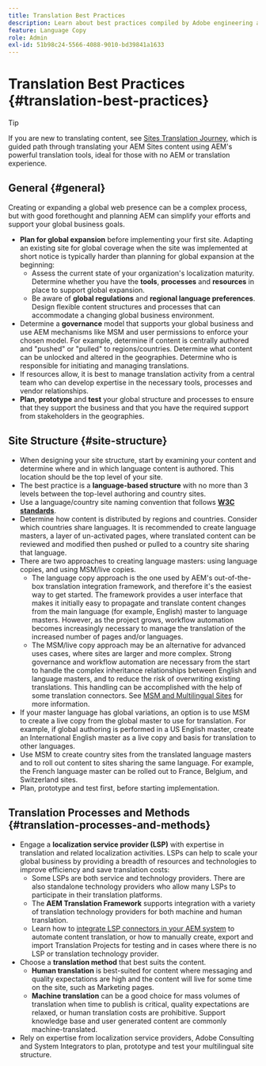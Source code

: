 ```yaml
---
title: Translation Best Practices
description: Learn about best practices compiled by Adobe engineering and consulting teams to help you get up and running with translation projects.
feature: Language Copy
role: Admin
exl-id: 51b98c24-5566-4088-9010-bd39841a1633
---
```

# Translation Best Practices {#translation-best-practices}

>[!TIP]
>
>If you are new to translating content, see [Sites Translation Journey,](/help/journey-sites/translation/overview.md) which is guided path through translating your AEM Sites content using AEM's powerful translation tools, ideal for those with no AEM or translation experience.

## General {#general}

Creating or expanding a global web presence can be a complex process, but with good forethought and planning AEM can simplify your efforts and support your global business goals.

* **Plan for global expansion** before implementing your first site. Adapting an existing site for global coverage when the site was implemented at short notice is typically harder than planning for global expansion at the beginning:
  * Assess the current state of your organization's localization maturity. Determine whether you have the **tools**, **processes** and **resources** in place to support global expansion.
  * Be aware of **global regulations** and **regional language preferences**. Design flexible content structures and processes that can accommodate a changing global business environment.
* Determine a **governance** model that supports your global business and use AEM mechanisms like MSM and user permissions to enforce your chosen model. For example, determine if content is centrally authored and "pushed" or "pulled" to regions/countries. Determine what content can be unlocked and altered in the geographies. Determine who is responsible for initiating and managing translations.
* If resources allow, it is best to manage translation activity from a central team who can develop expertise in the necessary tools, processes and vendor relationships.
* **Plan**, **prototype** and **test** your global structure and processes to ensure that they support the business and that you have the required support from stakeholders in the geographies.

## Site Structure {#site-structure}

* When designing your site structure, start by examining your content and determine where and in which language content is authored. This location should be the top level of your site.
* The best practice is a **language-based structure** with no more than 3 levels between the top-level authoring and country sites.
* Use a language/country site naming convention that follows **[W3C standards](/help/sites-cloud/authoring/page-editor/accessible-content.md)**.
* Determine how content is distributed by regions and countries. Consider which countries share languages. It is recommended to create language masters, a layer of un-activated pages, where translated content can be reviewed and modified then pushed or pulled to a country site sharing that language.
* There are two approaches to creating language masters: using language copies, and using MSM/live copies.
  * The language copy approach is the one used by AEM's out-of-the-box translation integration framework, and therefore it's the easiest way to get started. The framework provides a user interface that makes it initially easy to propagate and translate content changes from the main language (for example, English) master to language masters. However, as the project grows, workflow automation becomes increasingly necessary to manage the translation of the increased number of pages and/or languages.
  * The MSM/live copy approach may be an alternative for advanced uses cases, where sites are larger and more complex. Strong governance and workflow automation are necessary from the start to handle the complex inheritance relationships between English and language masters, and to reduce the risk of overwriting existing translations. This handling can be accomplished with the help of some translation connectors. See [MSM and Multilingual Sites](/help/sites-cloud/administering/msm/best-practices.md#msm-and-multilingual-websites) for more information.
* If your master language has global variations, an option is to use MSM to create a live copy from the global master to use for translation. For example, if global authoring is performed in a US English master, create an International English master as a live copy and basis for translation to other languages.
* Use MSM to create country sites from the translated language masters and to roll out content to sites sharing the same language. For example, the French language master can be rolled out to France, Belgium, and Switzerland sites.
* Plan, prototype and test first, before starting implementation.

## Translation Processes and Methods {#translation-processes-and-methods}

* Engage a **localization service provider (LSP)** with expertise in translation and related localization activities. LSPs can help to scale your global business by providing a breadth of resources and technologies to improve efficiency and save translation costs:
  * Some LSPs are both service and technology providers. There are also standalone technology providers who allow many LSPs to participate in their translation platforms.
  * The **AEM Translation Framework** supports integration with a variety of translation technology providers for both machine and human translation.
  * Learn how to [integrate LSP connectors in your AEM system](integration-framework.md) to automate content translation, or how to manually create, export and import Translation Projects for testing and in cases where there is no LSP or translation technology provider.
* Choose a **translation method** that best suits the content.
  * **Human translation** is best-suited for content where messaging and quality expectations are high and the content will live for some time on the site, such as Marketing pages.
  * **Machine translation** can be a good choice for mass volumes of translation when time to publish is critical, quality expectations are relaxed, or human translation costs are prohibitive. Support knowledge base and user generated content are commonly machine-translated.
* Rely on expertise from localization service providers, Adobe Consulting and System Integrators to plan, prototype and test your multilingual site structure.
